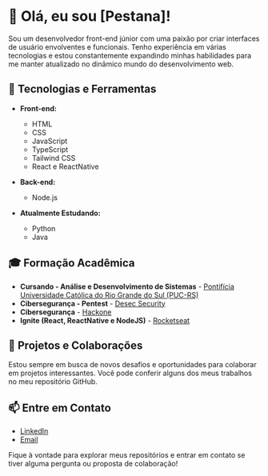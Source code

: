 # 👋 Olá, eu sou [Pestana]!

Sou um desenvolvedor front-end júnior com uma paixão por criar interfaces de usuário envolventes e funcionais. 
Tenho experiência em várias tecnologias e estou constantemente expandindo minhas habilidades para me manter atualizado no dinâmico mundo do desenvolvimento web.

## 🚀 Tecnologias e Ferramentas
- **Front-end:**
  - HTML
  - CSS
  - JavaScript
  - TypeScript
  - Tailwind CSS
  - React e ReactNative

- **Back-end:**
  - Node.js

- **Atualmente Estudando:**
  - Python
  - Java

## 🎓 Formação Acadêmica
- **Cursando - Análise e Desenvolvimento de Sistemas** - [Pontifícia Universidade Católica do Rio Grande do Sul (PUC-RS)](https://online.pucrs.br/graduacao/analise-desenvolvimento-sistemas-full-stack-mobile)
- **Cibersegurança - Pentest** - [Desec Security](https://desecsecurity.com/cursos)
- **Cibersegurança** - [Hackone](https://hackone.com.br/trilha-ciberseguranca)
- **Ignite (React, ReactNative e NodeJS)** - [Rocketseat](https://www.rocketseat.com.br/)

## 💼 Projetos e Colaborações
Estou sempre em busca de novos desafios e oportunidades para colaborar em projetos interessantes. 
Você pode conferir alguns dos meus trabalhos no meu repositório GitHub.

## 📫 Entre em Contato
- [LinkedIn](https://www.linkedin.com/in/bybrunopestana/)
- [Email](mailto:eu@pestana.ai)

Fique à vontade para explorar meus repositórios e entrar em contato se tiver alguma pergunta ou proposta de colaboração!
